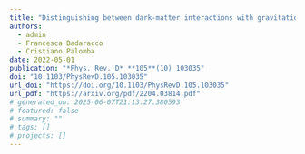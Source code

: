 ```yaml
---
title: "Distinguishing between dark-matter interactions with gravitational-wave detectors"
authors:
  - admin
  - Francesca Badaracco
  - Cristiano Palomba
date: 2022-05-01
publication: "*Phys. Rev. D* **105**(10) 103035"
doi: "10.1103/PhysRevD.105.103035"
url_doi: "https://doi.org/10.1103/PhysRevD.105.103035"
url_pdf: "https://arxiv.org/pdf/2204.03814.pdf"
# generated_on: 2025-06-07T21:13:27.380593
# featured: false
# summary: ""
# tags: []
# projects: []
---
```

